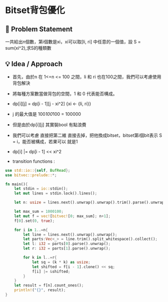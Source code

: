 # Bitset背包優化

## 🧠 Problem Statement
一共給出n個數，第i個數是xi，xi可以取[li, ri] 中任意的一個值，設 S = sum(xi^2),求S的種類數


## 💡 Idea / Approach
- 首先，由於n 在 1<=n <= 100 之間，li 和 ri 也在100之間，我們可以考慮使用背包解決
- 將每種方案數當做背包的空間，1 和 0 代表能否構成。
- dp[i][j] = dp[i - 1][j - xi^2] {xi <- {li, ri}} 
- j 的最大值是 100*100*100 = 100000
- 但是由於dp[i][j] 其實裝bool 有點浪費
- 我們可以考慮 直接把第二維 直接去掉，把他換成bitset，bitset第i個bit表示 S = i，能否被構成，若果可以 就是1
- dp[i] |= dp[i - 1] << xi^2 

- transition functions : 
```rust
use std::io::{self, BufRead};
use bitvec::prelude::*;

fn main(){
    let stdin = io::stdin();
    let mut lines = stdin.lock().lines();

    let n: usize = lines.next().unwrap().unwrap().trim().parse().unwrap();

    let max_sum = 1000100;
    let mut f = vec![bitvec![0; max_sum]; n+1];
    f[0].set(0, true);

    for i in 1..=n{
        let line = lines.next().unwrap().unwrap();
        let parts:Vec<_> = line.trim().split_whitespace().collect();
        let l: i32 = parts[0].parse().unwrap();
        let r: i32 = parts[1].parse().unwrap();

        for k in l..=r{
            let sq = (k * k) as usize;
            let shifted = f[i - 1].clone() << sq;
            f[i] |= &shifted;
        }
    }
    let result = f[n].count_ones();
    println!("{}", result);
}
```